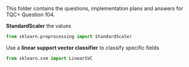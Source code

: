 This folder contains the questions, implementation plans and answers for TQC+ Question 104.

**StandardScaler** the values
```python
from sklearn.preprocessing import StandardScaler
```
Use a **linear support vector classifier** to classify specific fields
```python
from sklearn.svm import LinearSVC
```
